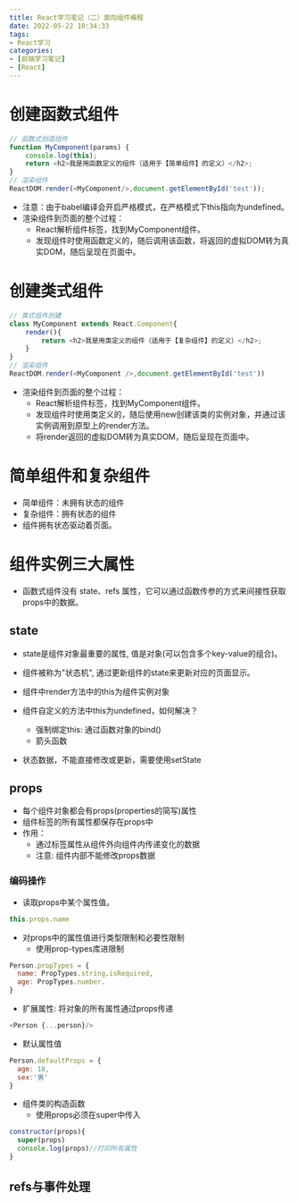 ```yaml
---
title: React学习笔记（二）面向组件编程
date: 2022-05-22 10:34:33
tags:
- React学习
categories:
- [前端学习笔记]
- [React]
---
```


# 创建函数式组件

```js
// 函数式创造组件
function MyComponent(params) {
    console.log(this);
    return <h2>我是用函数定义的组件（适用于【简单组件】的定义）</h2>;
}
// 渲染组件
ReactDOM.render(<MyComponent/>,document.getElementById('test'));
```

* 注意：由于babel编译会开启严格模式，在严格模式下this指向为undefined。
* 渲染组件到页面的整个过程：
    * React解析组件标签，找到MyComponent组件。
    * 发现组件时使用函数定义的，随后调用该函数，将返回的虚拟DOM转为真实DOM，随后呈现在页面中。

# 创建类式组件

```js
// 类式组件创建
class MyComponent extends React.Component{
    render(){
        return <h2>我是用类定义的组件（适用于【复杂组件】的定义）</h2>;
    }
}
// 渲染组件
ReactDOM.render(<MyComponent />,document.getElementById('test'))
```

* 渲染组件到页面的整个过程：
    * React解析组件标签，找到MyComponent组件。
    * 发现组件时使用类定义的，随后使用new创建该类的实例对象，并通过该实例调用到原型上的render方法。
    * 将render返回的虚拟DOM转为真实DOM，随后呈现在页面中。

# 简单组件和复杂组件

* 简单组件：未拥有状态的组件
* 复杂组件：拥有状态的组件
* 组件拥有状态驱动着页面。

# 组件实例三大属性

* 函数式组件没有 state、refs 属性，它可以通过函数传参的方式来间接性获取props中的数据。

## state

* state是组件对象最重要的属性, 值是对象(可以包含多个key-value的组合)。
* 组件被称为"状态机", 通过更新组件的state来更新对应的页面显示。

* 组件中render方法中的this为组件实例对象
* 组件自定义的方法中this为undefined，如何解决？
    * 强制绑定this: 通过函数对象的bind()
    * 箭头函数
* 状态数据，不能直接修改或更新，需要使用setState

## props

* 每个组件对象都会有props(properties的简写)属性
* 组件标签的所有属性都保存在props中
* 作用：
    * 通过标签属性从组件外向组件内传递变化的数据
    * 注意: 组件内部不能修改props数据

### 编码操作

* 读取props中某个属性值。

```js
this.props.name
```

* 对props中的属性值进行类型限制和必要性限制
    * 使用prop-types库进限制

```js
Person.propTypes = {
  name: PropTypes.string.isRequired,
  age: PropTypes.number. 
}
```

* 扩展属性: 将对象的所有属性通过props传递

```js
<Person {...person}/>
```

* 默认属性值

```js
Person.defaultProps = {
  age: 18,
  sex:'男'
}
```

* 组件类的构造函数
    * 使用props必须在super中传入

```js
constructor(props){
  super(props)
  console.log(props)//打印所有属性
}
```

## refs与事件处理

